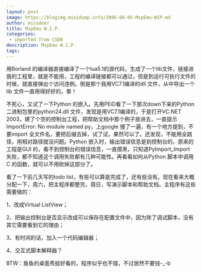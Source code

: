 ```yaml
---
layout: post
image: https://blogimg.minidump.info/2006-08-05-MspEmu-WIP.md
author: missdeer
title: MspEmu W.I.P.
categories: 
 - imported from CSDN
description: MspEmu W.I.P.
tags: 
---
```


用Borland 的编译器直接编译了一个lua5.1的源代码，生成了一个lib文件，链接进我的工程里，就是不能用，工程的编译链接都可以通过，但是到运行可执行文件的时候，就直接弹出个访问违例。倒是那个我用VC7.1编译的dll 文件，从中导出一个lib 文件一直用得好好的，晕！

不死心，又试了一下Python 的嵌入。先用PEiD看了一下那次down下来的Python二进制包里的python24.dll 文件，发现是用VC7.1编译的，于是打开VC.NET 2003，建了个空的控制台工程，把帮助文档中那个例子放进去，一直提示ImportError: No module named py，上google 搜了一遍，有一个地方提到，不要import 全文件名，要把后缀去掉，试了试，果然可以了。还发现，不能用全路径，用相对路径就没问题。Python 嵌入时，输出错误信息是到控制台的，原来的工程是GUI 的，看不到控制台的错误信息，一直摸黑，只知道PyImport\_Import 失败，都不知道这个调用失败都有几种可能性。再看看如何从Python 脚本中调用C 的函数，就可以不用砍掉这部分了。

看了一下前几天写的todo list，有些可以算是完成了，还有些没有。现在看来大概分配一下，周六，把主程序都整完，周日，写演示脚本和帮助文档。主程序有这些需要做的：

1、改成Virtual ListView；

2、把输出控制台是否显示改成可以保存在配置文件中，因为除了调试脚本，没有其它需要看到它的理由；

3、有时间的话，加入一个代码编辑器；

4、交互式脚本解释器？

BTW：鱼鱼的桌面秀挺好看的，程序似乎也不错，不过居然不要钱-\_-b
